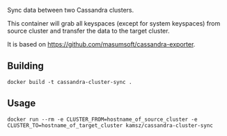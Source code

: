 Sync data between two Cassandra clusters.

This container will grab all keyspaces (except for system keyspaces) from source cluster and transfer the data to the target cluster.

It is based on https://github.com/masumsoft/cassandra-exporter.

## Building

```
docker build -t cassandra-cluster-sync .
```

## Usage

```
docker run --rm -e CLUSTER_FROM=hostname_of_source_cluster -e CLUSTER_TO=hostname_of_target_cluster kamsz/cassandra-cluster-sync
```
